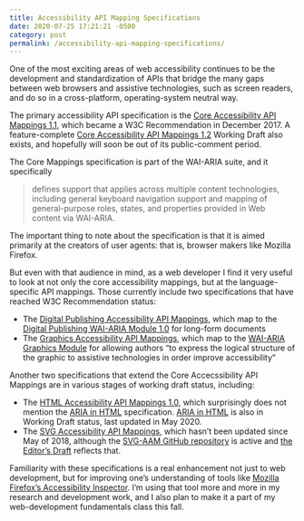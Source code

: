 ```yaml
---
title: Accessibility API Mapping Specifications
date: 2020-07-25 17:21:21 -0500
category: post
permalink: /accessibility-api-mapping-specifications/
---
```


One of the most exciting areas of web accessibility continues to be the development and
standardization of APIs that bridge the many gaps between web browsers and assistive technologies,
such as screen readers, and do so in a cross-platform, operating-system neutral way.

The primary accessibility API specification is the
[Core Accessibility API Mappings 1.1](https://www.w3.org/TR/core-aam-1.1/), which became a W3C
Recommendation in December 2017. A feature-complete
[Core Accessibility API Mappings 1.2](https://www.w3.org/TR/core-aam-1.2/) Working Draft also exists,
and hopefully will soon be out of its public-comment period.

The Core Mappings specification is part of the WAI-ARIA suite, and it specifically

> defines support that applies across multiple content technologies, including general keyboard
> navigation support and mapping of general-purpose roles, states, and properties provided in Web
> content via WAI-ARIA.

The important thing to note about the specification is that it is aimed primarily at the creators
of user agents: that is, browser makers like Mozilla Firefox.

But even with that audience in mind, as a web developer I find it very useful to look at not only
the core accessibility mappings, but at the language-specific API mappings. Those currently include
two specifications that have reached W3C Recommendation status:

* The [Digital Publishing Accessibility API Mappings](https://www.w3.org/TR/dpub-aam-1.0/), which
map to the [Digital Publishing WAI-ARIA Module 1.0](https://www.w3.org/TR/dpub-aria-1.0/) for long-form
documents
* The [Graphics Accessibility API Mappings](https://www.w3.org/TR/graphics-aam-1.0/), which map to
the [WAI-ARIA Graphics Module](https://www.w3.org/TR/graphics-aria-1.0/) for allowing authors “to
express the logical structure of the graphic to assistive technologies in order improve
accessibility”

Another two specifications that extend the Core Accecssibility API Mappings are in various stages
of working draft status, including:

* The [HTML Accessibility API Mappings 1.0](https://www.w3.org/TR/2020/WD-html-aam-1.0-20200718/),
which surprisingly does not mention the [ARIA in HTML](https://www.w3.org/TR/html-aria/) specification.
[ARIA in HTML](https://www.w3.org/TR/html-aria/) is also in Working Draft status, last updated in May 2020.
* The [SVG Accessibility API Mappings](https://www.w3.org/TR/svg-aam-1.0/), which hasn’t been updated
since May of 2018, although the [SVG-AAM GitHub repository](https://github.com/w3c/svg-aam) is active
and [the Editor’s Draft](https://w3c.github.io/svg-aam/) reflects that.

Familiarity with these specifications is a real enhancement not just to web development, but for
improving one’s understanding of tools like
[Mozilla Firefox’s Accessibility Inspector](https://developer.mozilla.org/en-US/docs/Tools/Accessibility_inspector).
I’m using that tool more and more in my research and development work, and I also plan to make it a
part of my web-development fundamentals class this fall.
